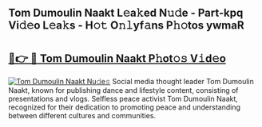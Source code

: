 ## Tom Dumoulin Naakt L𝚎a𝚔ed N𝚞𝚍e - Part-kpq Vi𝚍𝚎o L𝚎a𝚔s - H𝚘𝚝 O𝚗𝚕yf𝚊ns P𝚑𝚘tos ywmaR

# <h2><a href="http://kf50j9.oniu.top/?m=Tom+Dumoulin+Naakt">🔗👉 🔴 Tom Dumoulin Naakt P𝚑ot𝚘𝚜 V𝚒d𝚎o</a></h2>

[![Tom Dumoulin Naakt Nu𝚍e𝚜](https://i.imgur.com/0qMVB7G.gif)](http://kf50j9.oniu.top/?m=Tom+Dumoulin+Naakt)
Social media thought leader Tom Dumoulin Naakt, known for publishing dance and lifestyle content, consisting of presentations and vlogs. Selfless peace activist Tom Dumoulin Naakt, recognized for their dedication to promoting peace and understanding between different cultures and communities.  
